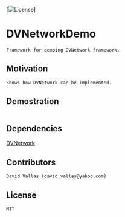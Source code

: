 [![License](https://img.shields.io/cocoapods/l/SwiftyXMLParser.svg?style=flat)]

# DVNetworkDemo

```
Framework for demoing DVNetwork framework.
```

## Motivation

```
Shows how DVNetwork can be implemented.
```

## Demostration

```swift

```

## Dependencies

[DVNetwork](https://github.com/vallasd/DVNetwork)

## Contributors

```
David Vallas (david_vallas@yahoo.com)
```

## License

```
MIT
```
